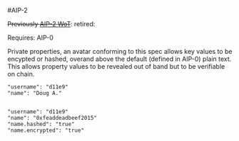#AIP-2

~~Previously [AIP-2 WoT]()~~: retired: 

Requires: AIP-0

Private properties, an avatar conforming to this spec allows key values to be encypted or hashed, overand above the default (defined in AIP-0) plain text. This allows property values to be revealed out of band but to be verifiable on chain.

    "username": "d11e9"
    "name": "Doug A."


    "username": "d11e9"
    "name": "0xfeaddeadbeef2015"
    "name.hashed": "true"
    "name.encrypted": "true"
